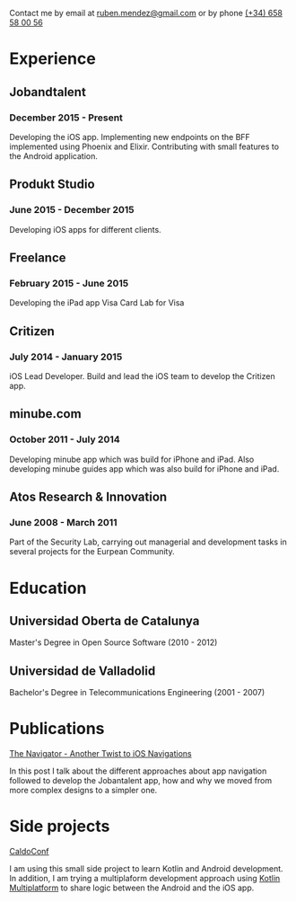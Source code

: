 Contact me by email at [ruben.mendez@gmail.com](mailto:ruben.mendez@gmail.com) or by phone [(+34) 658 58 00 56](tel:+34658580056)

# Experience

## Jobandtalent

### December 2015 - Present

Developing the iOS app.
Implementing new endpoints on the BFF implemented using Phoenix and Elixir.
Contributing with small features to the Android application.

## Produkt Studio

### June 2015 - December 2015

Developing iOS apps for different clients.

## Freelance

### February 2015 - June 2015

Developing the iPad app Visa Card Lab for Visa

## Critizen

### July 2014 - January 2015

iOS Lead Developer. Build and lead the iOS team to develop the Critizen app.

## minube.com

### October 2011 - July 2014

Developing minube app which was build for iPhone and iPad. Also developing minube guides app which was also build for iPhone and iPad.

## Atos Research & Innovation

### June 2008 - March 2011

Part of the Security Lab, carrying out managerial and development tasks in several projects for the Eurpean Community.

# Education

## Universidad Oberta de Catalunya

Master's Degree in Open Source Software (2010 - 2012)

## Universidad de Valladolid

Bachelor's Degree in Telecommunications Engineering (2001 - 2007)

# Publications

[The Navigator - Another Twist to iOS Navigations](https://jobandtalent.engineering/the-navigator-420b24fc57da?source=friends_link&sk=a0dbbedd3f087f0750a3cdc072e679d3)

In this post I talk about the different approaches about app navigation followed to develop the Jobantalent app, how and why we moved from more complex designs to a simpler one.

# Side projects

[CaldoConf](https://github.com/caldofran/caldoconf-mobile)

I am using this small side project to learn Kotlin and Android development. In addition, I am trying a multiplaform development approach using [Kotlin Multiplatform](https://kotlinlang.org/lp/mobile/) to share logic between the Android and the iOS app.
